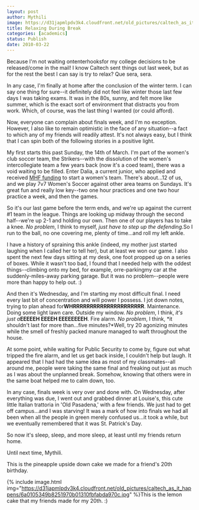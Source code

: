 ```yaml
---
layout: post
author: Mythili
image: https://d31japmlpdv3k4.cloudfront.net/old_pictures/caltech_as_it_happens/6a0105349b8251970b01310fbfab31970c.jpg
title: Relaxing During Break
categories: [academics]
status: Publish
date: 2010-03-22
---
```



Because I'm not waiting ontenterhooksfor my college decisions to be released/come in the mail! I know Caltech sent things out last week, but as for the rest the best I can say is try to relax? Que sera, sera.

In any case, I'm finally at home after the conclusion of the winter term. I can say one thing for sure--it definitely did not feel like winter those last few days I was taking exams. It was in the 80s, sunny, and felt more like summer, which is the exact sort of environment that distracts you from work. Which, of course, was the last thing I wanted (or could afford).

Now, everyone can complain about finals week, and I'm no exception. However, I also like to remain optimistic in the face of any situation--a fact to which any of my friends will readily attest. It's not always easy, but I think that I can spin both of the following stories in a positive light.

My first starts this past Sunday, the 14th of March. I'm part of the women's club soccer team, the Strikers--with the dissolution of the women's intercollegiate team a few years back (now it's a coed team), there was a void waiting to be filled. Enter Dalia, a current junior, who applied and received <a href="https://mhf.caltech.edu/" target="_blank">MHF funding</a> to start a women's team. There's about...12 of us, and we play 7v7 Women's Soccer against other area teams on Sundays. It's great fun and really low key--two one hour practices and one two hour practice a week, and then the games.

So it's our last game before the term ends, and we're up against the current #1 team in the league. Things are looking up midway through the second half--we're up 2-1 and holding our own. Then one of our players has to take a knee. *No problem*, I think to myself, *just have to step up the defending.<span style="font-style: normal;">So I run to the ball, no one covering me, plenty of time...and roll my left ankle.*

I have a history of spraining this ankle (indeed, my mother just started laughing when I called her to tell her), but at least we won our game. I also spent the next few days sitting at my desk, one foot propped up on a series of boxes. While it wasn't too bad, I found that I needed help with the oddest things--climbing onto my bed, for example, orre-parkingmy car at the suddenly-miles-away parking garage. But it was no problem--people were more than happy to help out. :)

And then it's Wednesday, and I'm starting my most difficult final. I need every last bit of concentration and will power I possess. I jot down notes, trying to plan ahead for**WHRRRRRRRRRRRRRRRRRRRRR**. Maintenance. Doing some light lawn care. Outside my window. *No problem*, I think, *it's just a***EEEEEH EEEEH EEEEEEEEH**. Fire alarm. *No problem*, I think, *it shouldn't last for more than...five minutes?*Well, try 20 agonizing minutes while the smell of freshly packed manure managed to waft throughout the house.

At some point, while waiting for Public Security to come by, figure out what tripped the fire alarm, and let us get back inside, I couldn't help but laugh. It appeared that I had had the same idea as most of my classmates--all around me, people were taking the same final and freaking out just as much as I was about the unplanned break. Somehow, knowing that others were in the same boat helped me to calm down, too.

In any case, finals week is very over and done with. On Wednesday, after everything was due, I went out and grabbed dinner at Louise's, this cute little Italian trattoria in 'Old Pasadena,' with a few friends. We just had to get off campus...and I was starving! It was a mark of how into finals we had all been when all the people in green merely confused us...it took a while, but we eventually remembered that it was St. Patrick's Day.

So now it's sleep, sleep, and more sleep, at least until my friends return home.

Until next time, Mythili.

This is the pineapple upside down cake we made for a friend's 20th birthday.


{% include image.html img="https://d31japmlpdv3k4.cloudfront.net/old_pictures/caltech_as_it_happens/6a0105349b8251970b01310fbfabda970c.jpg" %}This is the lemon cake that my friends made for my 20th. :)
